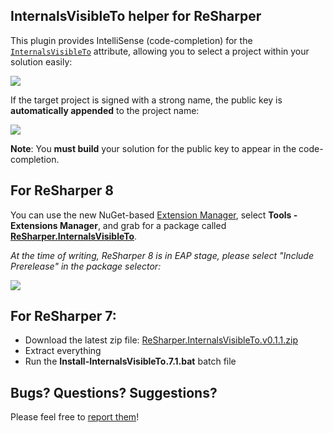 ## InternalsVisibleTo helper for ReSharper ##

This plugin provides IntelliSense (code-completion) for the [`InternalsVisibleTo`](http://msdn.microsoft.com/en-us/library/system.runtime.compilerservices.internalsvisibletoattribute.aspx) attribute, allowing you to select a project within your solution easily:

![](http://i.imgur.com/xoy9Tu7.png)

If the target project is signed with a strong name, the public key is **automatically appended** to the project name:

![](http://i.imgur.com/cjDEZEZ.png)

**Note**: You **must build** your solution for the public key to appear in the code-completion.

For ReSharper 8
-
You can use the new NuGet-based [Extension Manager](http://blogs.jetbrains.com/dotnet/2013/05/resharper-8-eap-nuget-based-extension-manager/), select **Tools - Extensions Manager**, and grab for a package called [**ReSharper.InternalsVisibleTo**](https://resharper-plugins.jetbrains.com/packages/ReSharper.InternalsVisibleTo/).

*At the time of writing, ReSharper 8 is in EAP stage, please select "Include Prerelease" in the package selector:*

![](http://i.imgur.com/IGrO9XE.png)

For ReSharper 7:
- 
- Download the latest zip file: [ReSharper.InternalsVisibleTo.v0.1.1.zip](https://github.com/hmemcpy/ReSharper.InternalsVisibleTo/raw/releases/ReSharper.InternalsVisibleTo.v0.1.1.zip)
- Extract everything
- Run the **Install-InternalsVisibleTo.7.1.bat** batch file

## Bugs? Questions? Suggestions?

Please feel free to [report them](../../issues)!
